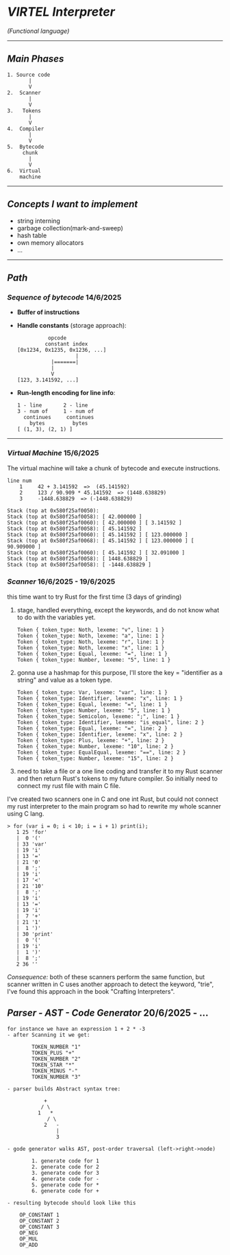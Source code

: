# ***VIRTEL Interpreter***
  *(Functional language)*

---

## *Main Phases*
```plaintext
1. Source code
       |
       V
2.  Scanner
       |
       V
3.   Tokens
       |
       V
4.  Compiler
       |
       V
5.  Bytecode
     chunk
       |
       V
6.  Virtual
    machine
```
---

## *Concepts I want to implement*
- string interning
- garbage collection(mark-and-sweep)
- hash table
- own memory allocators
- ...

---

## *Path*

### *Sequence of bytecode* 14/6/2025
- **Buffer of instructions**
- **Handle constants** (storage approach):
  ```plaintext
            opcode
           constant index
  [0x1234, 0x1235, 0x1236, ...]
                     |
             |=======|
             |
             V
  [123, 3.141592, ...]
  ```

- **Run-length encoding for line info**:
  ```plaintext
  1 - line       2 - line
  3 - num of     1 - num of
    continues     continues
      bytes         bytes
  [ (1, 3), (2, 1) ]
  ```

---

### *Virtual Machine* 15/6/2025
The virtual machine will take a chunk of bytecode and execute instructions.

```plaintext
line num
    1     42 + 3.141592  =>  (45.141592)
    2     123 / 90.909 * 45.141592  => (1448.638829)
    3     -1448.638829  => (-1448.638829)

Stack (top at 0x580f25af0050):
Stack (top at 0x580f25af0058): [ 42.000000 ]
Stack (top at 0x580f25af0060): [ 42.000000 ] [ 3.141592 ]
Stack (top at 0x580f25af0058): [ 45.141592 ]
Stack (top at 0x580f25af0060): [ 45.141592 ] [ 123.000000 ]
Stack (top at 0x580f25af0068): [ 45.141592 ] [ 123.000000 ] [ 90.909000 ]
Stack (top at 0x580f25af0060): [ 45.141592 ] [ 32.091000 ]
Stack (top at 0x580f25af0058): [ 1448.638829 ]
Stack (top at 0x580f25af0058): [ -1448.638829 ]
```

### *Scanner* 16/6/2025 - 19/6/2025
this time want to try Rust for the first time (3 days of grinding)

1. stage, handled everything, except the keywords, and do not know what to do with the variables yet.
    ```plaintext
    Token { token_type: Noth, lexeme: "v", line: 1 }
    Token { token_type: Noth, lexeme: "a", line: 1 }
    Token { token_type: Noth, lexeme: "r", line: 1 }
    Token { token_type: Noth, lexeme: "x", line: 1 }
    Token { token_type: Equal, lexeme: "=", line: 1 }
    Token { token_type: Number, lexeme: "5", line: 1 }
    ```
2.  gonna use a hashmap for this purpose, I'll store the key = "identifier as a string"
    and value as a token type.
    ```plaintext
    Token { token_type: Var, lexeme: "var", line: 1 }
    Token { token_type: Identifier, lexeme: "x", line: 1 }
    Token { token_type: Equal, lexeme: "=", line: 1 }
    Token { token_type: Number, lexeme: "5", line: 1 }
    Token { token_type: Semicolon, lexeme: ";", line: 1 }
    Token { token_type: Identifier, lexeme: "is_equal", line: 2 }
    Token { token_type: Equal, lexeme: "=", line: 2 }
    Token { token_type: Identifier, lexeme: "x", line: 2 }
    Token { token_type: Plus, lexeme: "+", line: 2 }
    Token { token_type: Number, lexeme: "10", line: 2 }
    Token { token_type: EqualEqual, lexeme: "==", line: 2 }
    Token { token_type: Number, lexeme: "15", line: 2 }
    ```

3.  need to take a file or a one line coding and transfer it to my Rust scanner and then return Rust's tokens to my future compiler.
    So initially need to connect my rust file with main C file.

I've created two scanners one in C and one int Rust, but could not connect my rust interpreter to the main program so had to rewrite my whole scanner using C lang.

```plaintext
> for (var i = 0; i < 10; i = i + 1) print(i);
   1 25 'for'
   |  0 '('
   | 33 'var'
   | 19 'i'
   | 13 '='
   | 21 '0'
   |  8 ';'
   | 19 'i'
   | 17 '<'
   | 21 '10'
   |  8 ';'
   | 19 'i'
   | 13 '='
   | 19 'i'
   |  7 '+'
   | 21 '1'
   |  1 ')'
   | 30 'print'
   |  0 '('
   | 19 'i'
   |  1 ')'
   |  8 ';'
   2 36 ''

```

*Consequence:* both of these scanners perform the same function, but scanner written in C uses another approach to detect the keyword, "trie", I've found this approach in the book "Crafting Interpreters".


## *Parser - AST - Code Generator* 20/6/2025 - ...
    for instance we have an expression 1 + 2 * -3
    - after Scanning it we get:
```plaintext
        TOKEN_NUMBER "1"
        TOKEN_PLUS "+"
        TOKEN_NUMBER "2"
        TOKEN_STAR "*"
        TOKEN_MINUS "-"
        TOKEN_NUMBER "3"
```
    - parser builds Abstract syntax tree:
```plaintext
            +
           / \
          1   *
             / \
            2   -
                |
                3
```
    - gode generator walks AST, post-order traversal (left->right->node)
```plaintext
        1. generate code for 1
        2. generate code for 2
        3. generate code for 3
        4. generate code for -
        5. generate code for *
        6. generate code for +
```
    - resulting bytecode should look like this
```plaintext
    OP_CONSTANT 1
    OP_CONSTANT 2
    OP_CONSTANT 3
    OP_NEG
    OP_MUL
    OP_ADD
```



